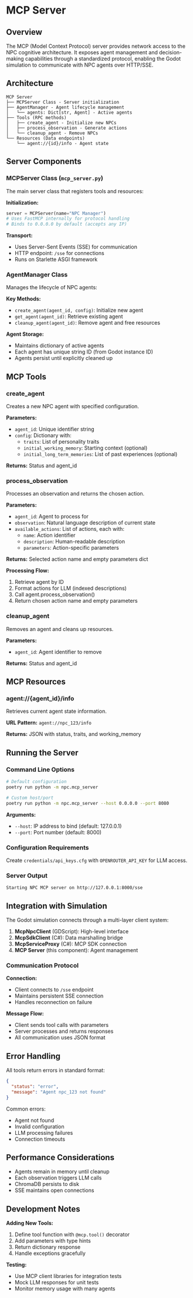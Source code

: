 # MCP Server

## Overview

The MCP (Model Context Protocol) server provides network access to the NPC cognitive architecture. It exposes agent management and decision-making capabilities through a standardized protocol, enabling the Godot simulation to communicate with NPC agents over HTTP/SSE.

## Architecture

```
MCP Server
├── MCPServer Class - Server initialization
├── AgentManager - Agent lifecycle management
│   └── agents: Dict[str, Agent] - Active agents
├── Tools (RPC methods)
│   ├── create_agent - Initialize new NPCs
│   ├── process_observation - Generate actions
│   └── cleanup_agent - Remove NPCs
└── Resources (Data endpoints)
    └── agent://{id}/info - Agent state
```

## Server Components

### MCPServer Class (`mcp_server.py`)

The main server class that registers tools and resources:

**Initialization:**
```python
server = MCPServer(name="NPC Manager")
# Uses FastMCP internally for protocol handling
# Binds to 0.0.0.0 by default (accepts any IP)
```

**Transport:**
- Uses Server-Sent Events (SSE) for communication
- HTTP endpoint: `/sse` for connections
- Runs on Starlette ASGI framework

### AgentManager Class

Manages the lifecycle of NPC agents:

**Key Methods:**
- `create_agent(agent_id, config)`: Initialize new agent
- `get_agent(agent_id)`: Retrieve existing agent
- `cleanup_agent(agent_id)`: Remove agent and free resources

**Agent Storage:**
- Maintains dictionary of active agents
- Each agent has unique string ID (from Godot instance ID)
- Agents persist until explicitly cleaned up

## MCP Tools

### create_agent

Creates a new NPC agent with specified configuration.

**Parameters:**
- `agent_id`: Unique identifier string
- `config`: Dictionary with:
  - `traits`: List of personality traits
  - `initial_working_memory`: Starting context (optional)
  - `initial_long_term_memories`: List of past experiences (optional)

**Returns:** Status and agent_id

### process_observation

Processes an observation and returns the chosen action.

**Parameters:**
- `agent_id`: Agent to process for
- `observation`: Natural language description of current state
- `available_actions`: List of actions, each with:
  - `name`: Action identifier
  - `description`: Human-readable description
  - `parameters`: Action-specific parameters

**Returns:** Selected action name and empty parameters dict

**Processing Flow:**
1. Retrieve agent by ID
2. Format actions for LLM (indexed descriptions)
3. Call agent.process_observation()
4. Return chosen action name and empty parameters

### cleanup_agent

Removes an agent and cleans up resources.

**Parameters:**
- `agent_id`: Agent identifier to remove

**Returns:** Status and agent_id

## MCP Resources

### agent://{agent_id}/info

Retrieves current agent state information.

**URL Pattern:** `agent://npc_123/info`

**Returns:** JSON with status, traits, and working_memory

## Running the Server

### Command Line Options

```bash
# Default configuration
poetry run python -m npc.mcp_server

# Custom host/port
poetry run python -m npc.mcp_server --host 0.0.0.0 --port 8080
```

**Arguments:**
- `--host`: IP address to bind (default: 127.0.0.1)
- `--port`: Port number (default: 8000)

### Configuration Requirements

Create `credentials/api_keys.cfg` with `OPENROUTER_API_KEY` for LLM access.

### Server Output

```
Starting NPC MCP server on http://127.0.0.1:8000/sse
```

## Integration with Simulation

The Godot simulation connects through a multi-layer client system:

1. **McpNpcClient** (GDScript): High-level interface
2. **McpSdkClient** (C#): Data marshalling bridge  
3. **McpServiceProxy** (C#): MCP SDK connection
4. **MCP Server** (this component): Agent management

### Communication Protocol

**Connection:**
- Client connects to `/sse` endpoint
- Maintains persistent SSE connection
- Handles reconnection on failure

**Message Flow:**
- Client sends tool calls with parameters
- Server processes and returns responses
- All communication uses JSON format

## Error Handling

All tools return errors in standard format:

```json
{
  "status": "error",
  "message": "Agent npc_123 not found"
}
```

Common errors:
- Agent not found
- Invalid configuration
- LLM processing failures
- Connection timeouts

## Performance Considerations

- Agents remain in memory until cleanup
- Each observation triggers LLM calls
- ChromaDB persists to disk
- SSE maintains open connections

## Development Notes

**Adding New Tools:**
1. Define tool function with `@mcp.tool()` decorator
2. Add parameters with type hints
3. Return dictionary response
4. Handle exceptions gracefully

**Testing:**
- Use MCP client libraries for integration tests
- Mock LLM responses for unit tests
- Monitor memory usage with many agents